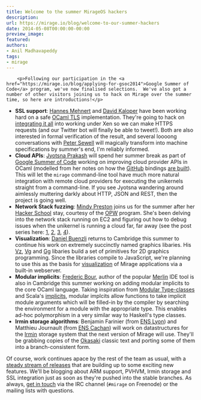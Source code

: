 ```yaml
---
title: Welcome to the summer MirageOS hackers
description:
url: https://mirage.io/blog/welcome-to-our-summer-hackers
date: 2014-05-08T00:00:00-00:00
preview_image:
featured:
authors:
- Anil Madhavapeddy
tags:
- mirage
---
```



        <p>Following our participation in the <a href="https://mirage.io/blog/applying-for-gsoc2014">Google Summer of Code</a> program, we've now finalised selections.  We've also got a number of other visitors joining us to hack on Mirage over the summer time, so here are introductions!</p>
<ul>
<li><strong>SSL support</strong>: <a href="https://github.com/hannesm">Hannes Mehnert</a> and <a href="https://github.com/pqwy">David Kaloper</a> have been working hard on a safe <a href="https://github.com/mirleft/ocaml-tls">OCaml TLS</a> implementation. They're going to hack on <a href="https://github.com/mirage/mirage/issues/242">integrating it all</a> into working under Xen so we can make HTTPS requests (and our Twitter bot will finally be able to tweet!).  Both are also interested in formal verification of the result, and several loooong conversations with <a href="http://www.cl.cam.ac.uk/~pes20/">Peter Sewell</a> will magically transform into machine specifications by summer's end, I'm reliably informed.
</li>
<li><strong>Cloud APIs</strong>: <a href="http://1000hippos.wordpress.com/">Jyotsna Prakash</a> will spend her summer break as part of <a href="http://www.google-melange.com/gsoc/org2/google/gsoc2014/xen_project">Google Summer of Code</a> working on improving cloud provider APIs in OCaml (modelled from her notes on how the <a href="https://github.com/avsm/ocaml-github">GitHub</a> bindings <a href="http://1000hippos.wordpress.com/2014/04/24/ocaml-github/">are built</a>).  This will let the <code>mirage</code> command-line tool have much more natural integration with remote cloud providers for executing the unikernels straight from a command-line.  If you see Jyotsna wandering around aimlessly muttering darkly about HTTP, JSON and REST, then the project is going well.
</li>
<li><strong>Network Stack fuzzing</strong>: <a href="http://www.somerandomidiot.com/">Mindy Preston</a> joins us for the summer after her <a href="https://www.hackerschool.com/">Hacker School</a> stay, courtesy of the <a href="https://opw.gnome.org">OPW</a> program.  She's been delving into the network stack running on EC2 and figuring out how to debug issues when the unikernel is running a cloud far, far away (see the post series here: <a href="http://www.somerandomidiot.com/blog/2014/03/14/its-a-mirage/">1</a>, <a href="http://www.somerandomidiot.com/blog/2014/03/24/advancing-toward-the-mirage/">2</a>, <a href="http://www.somerandomidiot.com/blog/2014/04/02/tying-the-knot/">3</a>, <a href="http://www.somerandomidiot.com/blog/2014/03/24/arriving-at-the-mirage/">4</a>).
</li>
<li><strong>Visualization</strong>: <a href="http://erratique.ch/contact.en">Daniel Buenzli</a> returns to Cambridge this summer to continue his work on extremely succinctly named graphics libaries.  His <a href="https://github.com/dbuenzli/vz">Vz</a>, <a href="https://github.com/dbuenzli/vg">Vg</a> and <a href="https://github.com/dbuenzli/gg">Gg</a> libaries build a set of primitives for 2D graphics programming.  Since the libraries compile to JavaScript, we're planning to use this as the basis for <a href="http://erratique.ch/software/vg/demos/rhtmlc">visualization</a> of Mirage applications via a built-in webserver.
</li>
<li><strong>Modular implicits</strong>: <a href="https://github.com/def-lkb">Frederic Bour</a>, author of the popular <a href="https://github.com/the-lambda-church/merlin">Merlin</a> IDE tool is also in Cambridge this summer working on adding modular implicits to the core OCaml language. Taking inspiration from <a href="http://www.mpi-sws.org/~dreyer/papers/mtc/main-long.pdf">Modular Type-classes</a> and Scala's <a href="http://twitter.github.io/scala_school/advanced-types.html">implicits</a>,  modular implcits allow functions to take implicit module arguments which will be filled-in by the compiler by searching the environment for a module with the appropriate type. This enables ad-hoc polymorphism in a very similar way to Haskell's type classes.
</li>
<li><strong>Irmin storage algorithms</strong>: Benjamin Farinier (from <a href="http://www.ens-lyon.eu/">ENS Lyon</a>) and Matthieu Journault (from <a href="http://www.ens-cachan.fr/">ENS Cachan</a>) will work on datastructures for the <a href="https://github.com/mirage/irmin/wiki/Getting-Started">Irmin</a> storage system that the next version of Mirage will use.  They'll be grabbing copies of the <a href="http://www.amazon.co.uk/Purely-Functional-Structures-Chris-Okasaki/dp/0521663504">Okasaki</a> classic text and porting some of them into a branch-consistent form.
</li>
</ul>
<p>Of course, work continues apace by the rest of the team as usual, with a <a href="https://mirage.io/releases">steady stream of releases</a> that are building up to some exciting new features.  We'll be blogging about ARM support, PVHVM, Irmin storage and SSL integration just as soon as they're pushed into the stable branches.  As always, <a href="https://mirage.io/community/">get in touch</a> via the IRC channel (<code>#mirage</code> on Freenode) or the mailing lists with questions.</p>

      
